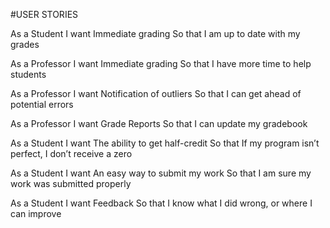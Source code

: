 #USER STORIES

As a Student
I want Immediate grading
So that I am up to date with my grades

As a Professor
I want Immediate grading
So that I have more time to help students

As a Professor
I want Notification of outliers
So that I can get ahead of potential errors

As a Professor
I want Grade Reports
So that I can update my gradebook

As a Student
I want The ability to get half-credit
So that If my program isn’t perfect, I don’t receive a zero

As a Student
I want An easy way to submit my work
So that I am sure my work was submitted properly

As a Student
I want Feedback
So that I know what I did wrong, or where I can improve
